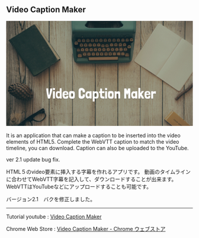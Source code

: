 Video Caption Maker
----------
![poster.png](https://raw.githubusercontent.com/PonDad/VideoCaptionMaker/master/www/img/poster.png)

It is an application that can make a caption to be inserted into the video elements of HTML5.
Complete the WebVTT caption to match the video timeline, you can download.
Caption can also be uploaded to the YouTube.

ver 2.1 update bug fix.

HTML５のvideo要素に挿入する字幕を作れるアプリです。
動画のタイムラインに合わせてWebVTT字幕を記入して、ダウンロードすることが出来ます。
WebVTTはYouTubeなどにアップロードすることも可能です。

バージョン2.1　バクを修正しました。

----------

Tutorial youtube : [Video Caption Maker ](https://www.youtube.com/watch?v=n1Sei1JYidI)

Chrome Web Store : [Video Caption Maker - Chrome ウェブストア](https://chrome.google.com/webstore/detail/video-caption-maker/bkobdfnaecpleccpfhhkihgpmbdmecbi)
